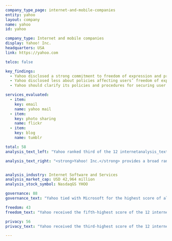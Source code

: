 ```yaml
---
company_type_page: internet-and-mobile-companies
entity: yahoo
layout: company
name: yahoo
id: yahoo

company_type: Internet and mobile companies
display: Yahoo! Inc.
headquarters: USA
link: https://yahoo.com

telco: false

key_findings:
  - Yahoo disclosed a strong commitment to freedom of expression and privacy as human rights at the corporate level and was one of the top-ranked companies in the 2017 Index.
  - Yahoo disclosed less about policies affecting users’ freedom of expression than users’ privacy, including information about the number and types of content or accounts the company restricts for violating its terms of service.
  - Yahoo should clarify its policies and procedures for securing user information, including its policies for responding to data breaches.

services_evaluated:
  - item:
    key: email
    name: yahoo mail
  - item:
    key: photo sharing
    name: flickr
  - item:
    key: blog
    name: tumblr

total: 58
analysis_text_left: "Yahoo ranked third of the 12 internetanalysis_text_left Yahoo ranked third of the 12 internet and mobile companies evaluated, behind Google and Microsoft, and the third in the Index overall. A founding member of the Global Network Initiative (GNI), the company’s disclosures related to freedom of expression and privacy are overseen by the <a href=\"https://yahoobhrp.tumblr.com/post/75544734087/yahoo-business-human-rights-program-yahoo\" target=\"_blank\">Yahoo Business and Human Rights Program,</a> established in 2008 to help integrate human rights-related decision-making into the company’s business operations. However, recent revelations about <a href=\"https://www.nytimes.com/2016/12/14/technology/yahoo-hack.html\" target=\"_blank\">large-scale data breaches</a> at Yahoo highlight why the company’s lack of disclosure about its policies for informing affected parties about data breaches and steps taken to mitigate damage should be a concern for users and other stakeholders—though it should be noted that no internet or mobile company evaluated provided disclosures related to data breaches (P15). and mobile companies evaluated, behind Google and Microsoft, and the third in the Index overall. A founding member of the Global Network Initiative (GNI), the company’s disclosures related to freedom of expression and privacy are overseen by the <a href=\"https://yahoobhrp.tumblr.com/post/75544734087/yahoo-business-human-rights-program-yahoo\" target=\"_blank\">Yahoo Business and Human Rights Program,</a> established in 2008 to help integrate human rights-related decision-making into the company’s business operations. However, recent revelations about <a href=\"https://www.nytimes.com/2016/12/14/technology/yahoo-hack.html\" target=\"_blank\">large-scale data breaches</a> at Yahoo highlight why the company’s lack of disclosure about its policies for informing affected parties about data breaches and steps taken to mitigate damage should be a concern for users and other stakeholders—though it should be noted that no internet or mobile company evaluated provided disclosures related to data breaches (P15)."

analysis_text_right: "<strong>Yahoo! Inc.</strong> provides a broad range of communication, sharing, and information and content services. Its services include the search platform Yahoo Search, communication and collaboration tools including Yahoo Mail, Yahoo Messenger, and Yahoo Groups, digital content through Yahoo.com, Yahoo Sports, and Yahoo Finance, advertising services, and multiple other services and properties. The Yahoo services evaluated in the Index are all included in an acquisition deal with Verizon Communications, though the actual sale to Verizon has not yet been finalized."


analysis_industry: Internet Software and Services
analysis_market_cap: USD 42,964 million
analysis_stock_symbol: NasdaqGS YHOO

governance: 88
governance_text: "Yahoo tied with Microsoft for the highest score of all 22 companies in the Governance category. The company disclosed a clear commitment to freedom of expression and privacy as human rights (G1), evidence of senior leadership oversight of human rights concerns (G2), and provides employee training and a whistleblower program addressing freedom of expression and privacy (G3). As a member of the GNI, Yahoo disclosed that it engages with stakeholders, including civil society, on freedom of expression and privacy issues (G5).<br /><br /> Yahoo was the only company to receive full credit for its disclosures about its human rights due diligence processes (G4). As with many companies evaluated in the Index, Yahoo did not disclose sufficient grievance and remedy mechanisms. Its privacy policy indicated how users can contact them with complaints related to privacy concerns, but did not provide further information about its process for receiving and responding to these complaints."

freedom: 43
freedom_text: "Yahoo received the fifth-highest score of the 12 internet and mobile companies evaluated in the Freedom of Expression category, behind Google, Kakao, Microsoft, and Twitter. <br /><br /><strong>Content and account restrictions:</strong> Yahoo’s disclosure of its process for enforcing its terms of service rules (F3) was roughly on par with that of Twitter, though less detailed than that of Google or Kakao. Similar to most (but not all) other companies, Yahoo did not disclose any data about the volume or nature of actions the company takes of its own accord to enforce its rules, such as removing content or restricting users’ accounts for violating its terms of service (F4). Given that companies like Microsoft and Twitter are starting to engage in this practice, Yahoo should endeavor to start disclosing this type of data in its next transparency report.<br /><br /><strong>Content and account restriction requests:</strong> Yahoo was the second-highest scoring company, behind Google, for this set of indicators (F5-F7). The company received full credit for disclosures on its processes for responding to government requests for account or content restriction, but it provided less thorough disclosure on its processes for content or account restriction requests from private parties (F5).<br /><br /><strong>Identity policy:</strong> To set up a Yahoo account (which can be used as a login for Yahoo Mail and Flickr), Yahoo disclosed that it requires that users provide a phone number, which in some jurisdictions can be used (e.g. by law enforcement or other government officials) to connect a user with their offline identity (F11)."

privacy: 56
privacy_text: "Yahoo received the third-highest score of the 12 internet and mobile companies evaluated in the Privacy category, behind Google and Microsoft.<br/ ><br/><strong>Handling of user information:</strong> Yahoo received the third-highest score of all companies evaluated in the Index for this set of indicators, behind Twitter and Google (P3-P9). Yahoo provided users with greater clarity about what user information it collects and shares (P3, P4) than it did about its reasons for doing so (P5). Yahoo tied with Microsoft  for the third-highest score for its disclosures on its policies for retention of user information (P6). Yahoo offered more information than most internet and mobile companies about how  users can access the information that the company holds about them (P8), with only Google receiving a higher score.<br/ ><br/><strong>Requests for user information:</strong> Yahoo received the second-highest score on the indicator related to disclosure of its process for responding to government and other third-party requests for user information (P10), behind only Microsoft. However, it disclosed less than all other U.S. internet and mobile companies  about its compliance with government and  private requests for user data (P11).<br/ ><br/><strong>Security:</strong> Yahoo disclosed less about its security policies than Google, Yandex, Microsoft, and Apple (P13-P18). Its  disclosure of its internal oversight mechanisms to ensure the security of its products was inconsistent across the three Yahoo services evaluated (P13). Yahoo offered no disclosure of its processes for communicating about data breaches (P15) although this was true of all internet and mobile companies in this Index."

---
```

